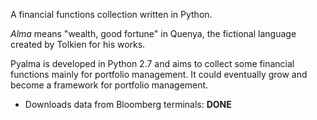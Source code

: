 A financial functions collection written in Python.

_Alma_ means "wealth, good fortune" in Quenya, the fictional language created by Tolkien for his works.

Pyalma is developed in Python 2.7 and aims to collect some financial functions mainly for portfolio management. It could eventually grow and become a framework for portfolio management.

- Downloads data from Bloomberg terminals: **DONE**
